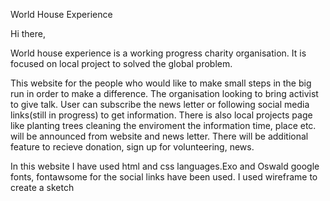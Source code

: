 World House Experience

Hi there,

World house experience is a working progress charity organisation.
It is focused on local project to solved the global problem.

This website for the people who would like to make small steps in the big run in order to make a difference.
The organisation looking to bring activist to give talk. User can subscribe the news letter or following social media links(still in progress) to get information.
There is also local projects page like planting trees cleaning the enviroment the information time, place etc. will be announced from website and news letter.
There will be additional feature to recieve donation, sign up for volunteering, news.

In this website I have used html and css languages.Exo and Oswald google fonts, fontawsome for the social links have been used. I used wireframe to create a sketch 




